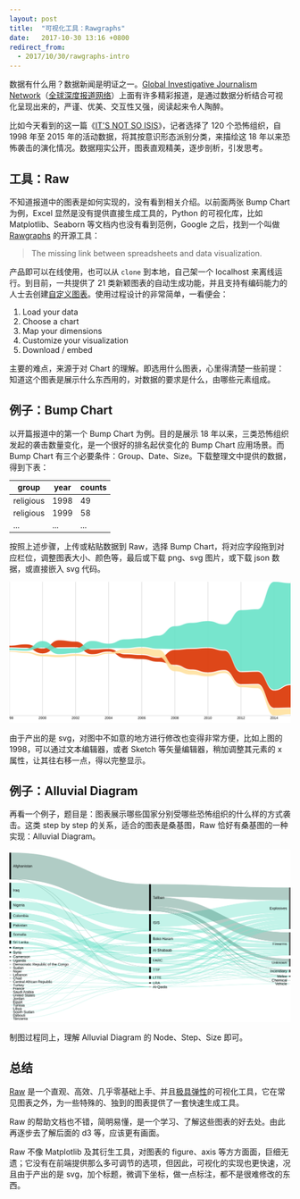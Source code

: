 ```yaml
---
layout: post
title:  "可视化工具：Rawgraphs"
date:   2017-10-30 13:16 +0800
redirect_from:
  - 2017/10/30/rawgraphs-intro
---
```


数据有什么用？数据新闻是明证之一。[Global Investigative Journalism Network](https://gijn.org/)（[全球深度报道网络](https://cn.gijn.org)）上面有许多精彩报道，是通过数据分析结合可视化呈现出来的，严谨、优美、交互性又强，阅读起来令人陶醉。

比如今天看到的这一篇《[IT'S NOT SO ISIS](http://labs.densitydesign.org/ddxii/es01/group04/index.html)》，记者选择了 120 个恐怖组织，自 1998 年至 2015 年的活动数据，将其按意识形态派别分类，来描绘这 18 年以来恐怖袭击的演化情况。数据翔实公开，图表直观精美，逐步剖析，引发思考。

## 工具：Raw

不知道报道中的图表是如何实现的，没有看到相关介绍。以前面两张 Bump Chart 为例，Excel 显然是没有提供直接生成工具的，Python 的可视化库，比如 Matplotlib、Seaborn 等文档内也没有看到范例，Google 之后，找到一个叫做 [Rawgraphs](http://rawgraphs.io/) 的开源工具：

> The missing link between spreadsheets and data visualization.

产品即可以在线使用，也可以从 `clone` 到本地，自己架一个 localhost 来离线运行。到目前，一共提供了 21 类新颖图表的自动生成功能，并且支持有编码能力的人士去创建[自定义图表](http://rawgraphs.io/gallery/)。使用过程设计的非常简单，一看便会：

1. Load your data
2. Choose a chart
3. Map your dimensions
4. Customize your visualization
5. Download / embed

主要的难点，来源于对 Chart 的理解。即选用什么图表，心里得清楚一些前提：知道这个图表是展示什么东西用的，对数据的要求是什么，由哪些元素组成。

## 例子：Bump Chart

以开篇报道中的第一个 Bump Chart 为例。目的是展示 18 年以来，三类恐怖组织发起的袭击数量变化，是一个很好的排名起伏变化的 Bump Chart 应用场景。而 Bump Chart 有三个必要条件：Group、Date、Size。下载整理文中提供的数据，得到下表：

| group     | year | counts |
| --------- | ---- | ------ |
| religious | 1998 | 49     |
| religious | 1999 | 58     |
| ...       | ...  | ...    |

按照上述步骤，上传或粘贴数据到 Raw，选择 Bump Chart，将对应字段拖到对应栏位，调整图表大小、颜色等，最后或下载 png、svg 图片，或下载 json 数据，或直接嵌入 svg 代码。

![example1](/files/2017/10/30/example1.svg)

由于产出的是 svg，对图中不如意的地方进行修改也变得非常方便，比如上图的 1998，可以通过文本编辑器，或者 Sketch 等矢量编辑器，稍加调整其元素的 x 属性，让其往右移一点，得以完整显示。

## 例子：Alluvial Diagram

再看一个例子，题目是：图表展示哪些国家分别受哪些恐怖组织的什么样的方式袭击。这类 step by step 的关系，适合的图表是桑基图，Raw 恰好有桑基图的一种实现：Alluvial Diagram。

![example2](/files/2017/10/30/example2.svg)

制图过程同上，理解 Alluvial Diagram 的 Node、Step、Size 即可。

## 总结

[Raw](https://github.com/densitydesign/raw) 是一个直观、高效、几乎零基础上手、并且[极具弹性](https://github.com/densitydesign/raw/wiki/Adding-New-Charts)的可视化工具，它在常见图表之外，为一些特殊的、独到的图表提供了一套快速生成工具。

Raw 的帮助文档也不错，简明易懂，是一个学习、了解这些图表的好去处。由此再逐步去了解后面的 d3 等，应该更有画面。

Raw 不像 Matplotlib 及其衍生工具，对图表的 figure、axis 等方方面面，巨细无遗；它没有在前端提供那么多可调节的选项，但因此，可视化的实现也更快速，况且由于产出的是 svg，加个标题，微调下坐标，做一点标注，都不是很难修改的东西。